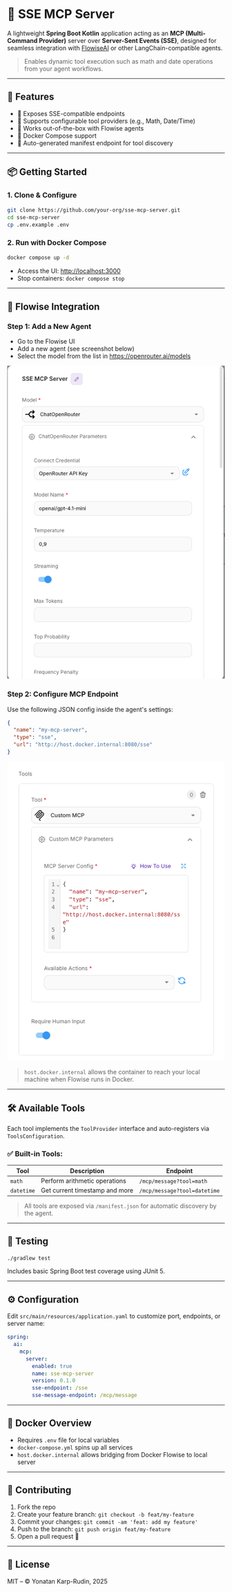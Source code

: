 # 🔌 SSE MCP Server

A lightweight **Spring Boot Kotlin** application acting as an **MCP (Multi-Command Provider)** server over **Server-Sent Events (SSE)**, designed for seamless integration with [FlowiseAI](https://flowiseai.com/) or other LangChain-compatible agents.

> Enables dynamic tool execution such as math and date operations from your agent workflows.

---

## 🚀 Features

- 🔁 Exposes SSE-compatible endpoints
- 🔧 Supports configurable tool providers (e.g., Math, Date/Time)
- 🧠 Works out-of-the-box with Flowise agents
- 🐳 Docker Compose support
- 📃 Auto-generated manifest endpoint for tool discovery

---

## 📦 Getting Started

### 1. Clone & Configure

```bash
git clone https://github.com/your-org/sse-mcp-server.git
cd sse-mcp-server
cp .env.example .env
```

### 2. Run with Docker Compose

```bash
docker compose up -d
```

- Access the UI: [http://localhost:3000](http://localhost:3000)
- Stop containers: `docker compose stop`

---

## 🧠 Flowise Integration

### Step 1: Add a New Agent

- Go to the Flowise UI
- Add a new agent (see screenshot below)
- Select the model from the list in https://openrouter.ai/models

![Agent Configuration UI](./docs/flowise-configure-llm.png)

### Step 2: Configure MCP Endpoint

Use the following JSON config inside the agent's settings:

```json
{
  "name": "my-mcp-server",
  "type": "sse",
  "url": "http://host.docker.internal:8080/sse"
}
```

![Configure MCP](./docs/flowise-configure-mcp.png)

> `host.docker.internal` allows the container to reach your local machine when Flowise runs in Docker.

---

## 🛠️ Available Tools

Each tool implements the `ToolProvider` interface and auto-registers via `ToolsConfiguration`.

### ✅ Built-in Tools:

| Tool        | Description                    | Endpoint                     |
|-------------|--------------------------------|------------------------------|
| `math`      | Perform arithmetic operations  | `/mcp/message?tool=math`     |
| `datetime`  | Get current timestamp and more | `/mcp/message?tool=datetime` |

> All tools are exposed via `/manifest.json` for automatic discovery by the agent.

---

## 🧪 Testing

```bash
./gradlew test
```

Includes basic Spring Boot test coverage using JUnit 5.

---

## ⚙️ Configuration

Edit `src/main/resources/application.yaml` to customize port, endpoints, or server name:

```yaml
spring:
  ai:
    mcp:
      server:
        enabled: true
        name: sse-mcp-server
        version: 0.1.0
        sse-endpoint: /sse
        sse-message-endpoint: /mcp/message
```

---

## 🐳 Docker Overview

- Requires `.env` file for local variables
- `docker-compose.yml` spins up all services
- `host.docker.internal` allows bridging from Docker Flowise to local server

---

## 🤝 Contributing

1. Fork the repo
2. Create your feature branch: `git checkout -b feat/my-feature`
3. Commit your changes: `git commit -am 'feat: add my feature'`
4. Push to the branch: `git push origin feat/my-feature`
5. Open a pull request 🚀

---

## 📜 License

MIT – © Yonatan Karp-Rudin, 2025
